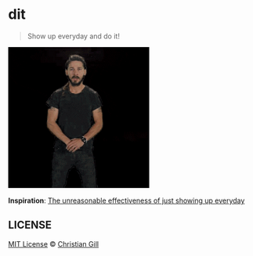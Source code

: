 # dit

> Show up everyday and do it!

![do it](/assets/do-it.gif)

**Inspiration**:
[The unreasonable effectiveness of just showing up everyday](https://typesense.org/blog/the-unreasonable-effectiveness-of-just-showing-up-everyday/)

## LICENSE

[MIT License](/LICENSE) © [Christian Gill](https://gillchristian.xyz)
